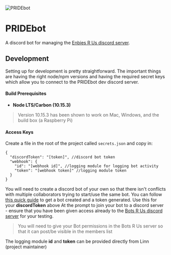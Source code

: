 ![PRIDEbot](https://raw.githubusercontent.com//pride-universe/PRIDEbot/master/PRIDEbot.jpg)

# PRIDEbot
A discord bot for managing the [Enbies R Us discord server](https://discord.gg/Q4gabhP).

## Development
Setting up for development is pretty straightforward. The important things are having the right node/npm versions and having the required secret keys which allow you to connect to the PRIDEbot dev discord server.

#### Build Prerequisites
* **Node LTS/Carbon (10.15.3)**
> Version 10.15.3 has been shown to work on Mac, Windows, and the build box (a Raspberry Pi)

#### Access Keys
Create a file in the root of the project called `secrets.json` and copy in:
```
{
  "discordToken": "[token]", //discord bot token
  "webhook": {
    "id": "[webhook id]", //logging module for logging bot activity
    "token": "[webhook token]" //logging module token
  }
}
```
You will need to create a discord bot of your own so that there isn't conflicts with multiple collaborators trying to start/use the same bot. You can follow [this quick guide](https://thomlom.dev/create-a-discord-bot-under-15-minutes/) to get a bot created and a token generated. Use this for your **discordToken** above At the prompt to join your bot to a discord server - ensure that you have been given access already to the [Bots R Us discord server](https://discord.gg/NwkmMPd) for your testing.
> You will need to give your Bot permissions in the Bots R Us server so that it can post/be visible in the members list

The logging module **id** and **token** can be provided directly from Linn (project maintainer)
